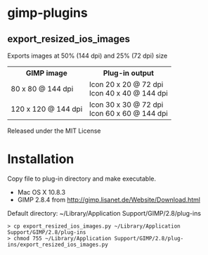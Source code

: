 gimp-plugins
============

export_resized_ios_images
-------------------------

Exports images at 50% (144 dpi) and 25% (72 dpi) size

<table>
  <tr><th>GIMP image</th><th>Plug-in output</th></tr>
  <tr>
    <td>80 x 80 @ 144 dpi</td>
    <td>Icon 20 x 20 @ 72 dpi<br>Icon 40 x 40 @ 144 dpi</td>
  </tr>
  <tr>
    <td>120 x 120 @ 144 dpi</td>
    <td>Icon 30 x 30 @ 72 dpi<br>Icon 60 x 60 @ 144 dpi</td>
  </tr>
</table>

Released under the MIT License

Installation
============

Copy file to plug-in directory and make executable.

* Mac OS X 10.8.3
* GIMP 2.8.4 from http://gimp.lisanet.de/Website/Download.html

Default directory: ~/Library/Application Support/GIMP/2.8/plug-ins

    > cp export_resized_ios_images.py ~/Library/Application Support/GIMP/2.8/plug-ins
    > chmod 755 ~/Library/Application Support/GIMP/2.8/plug-ins/export_resized_ios_images.py
